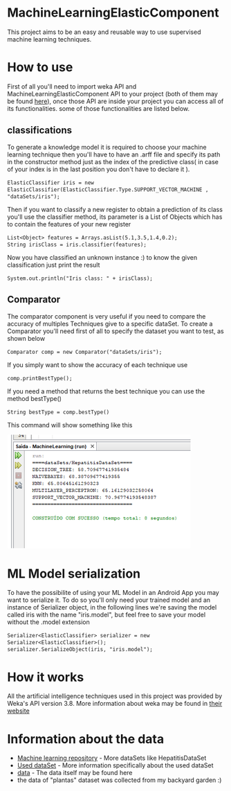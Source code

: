 # MachineLearningElasticComponent

This project aims to be an easy and reusable way to use supervised machine learning techniques.

# How to use

First of all you'll need to import weka API and MachineLearningElasticComponent API to your project (both of them may be found [here](https://github.com/Lucasfrota/MachineLearningElasticComponent/tree/master/JARs)), once those API are inside your project you can access all of its functionalities. some of those functionalities are listed below.

## classifications

To generate a knowledge model it is required to choose your machine learning technique then you'll have to have an .arff file and specify its path in the constructor method just as the index of the predictive class( in case of your index is in the last position you don't have to declare it ).

```
ElasticClassifier iris = new ElasticClassifier(ElasticClassifier.Type.SUPPORT_VECTOR_MACHINE , "dataSets/iris");
```

Then if you want to classify a new register to obtain a prediction of its class you'll use the classifier method, its parameter is a List of Objects which has to contain the features of your new register

```
List<Object> features = Arrays.asList(5.1,3.5,1.4,0.2);
String irisClass = iris.classifier(features);
```

Now you have classified an unknown instance :) to know the given classification just print the result

```
System.out.println("Iris class: " + irisClass);
```

## Comparator

The comparator component is very useful if you need to compare the accuracy of multiples Techniques give to a specific dataSet. To create a Comparator you'll need first of all to specify the dataset you want to test, as shown below

```
Comparator comp = new Comparator("dataSets/iris");
```

If you simply want to show the accuracy of each technique use

```
comp.printBestType();
```

If you need a method that returns the best technique you can use the method bestType()

```
String bestType = comp.bestType()
```

This command will show something like this

![img1](img/comparator_exemple.png)

# ML Model serialization

To have the possibilite of using your ML Model in an Android App you may want to serialize it. To do so you'll only need your trained model and an instance of Serializer object, in the following lines we're saving the model called iris with the name "iris.model", but feel free to save your model without the .model extension
```
Serializer<ElasticClassifier> serializer = new Serializer<ElasticClassifier>();
serializer.SerializeObject(iris, "iris.model");
```

# How it works

All the artificial intelligence techniques used in this project was provided by Weka's API version 3.8. More information about weka may be found in [their website](https://www.cs.waikato.ac.nz/ml/weka/)

# Information about the data

* [Machine learning repository](http://archive.ics.uci.edu/ml/datasets.html) - More dataSets like HepatitisDataSet
* [Used dataSet](http://archive.ics.uci.edu/ml/datasets/Hepatitis) - More information specifically about the used dataSet
* [data](http://archive.ics.uci.edu/ml/machine-learning-databases/hepatitis/hepatitis.data) - The data itself may be found here
* the data of "plantas" dataset was collected from my backyard garden :)
